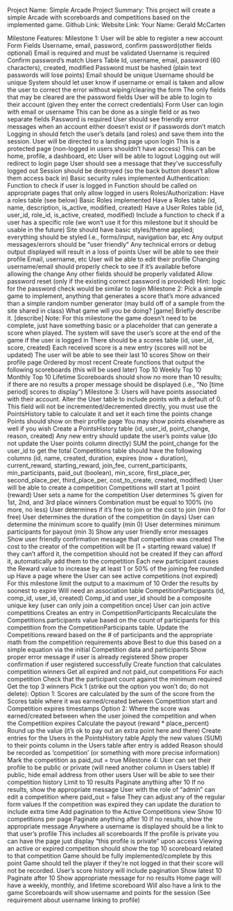 Project Name: Simple Arcade
Project Summary: This project will create a simple Arcade with scoreboards and competitions based on the implemented game.
Github Link:
Website Link:
Your Name: Gerald McCarten

Milestone Features:
	Milestone 1:
User will be able to register a new account
Form Fields
Username, email, password, confirm password(other fields optional)
Email is required and must be validated
Username is required
Confirm password’s match
Users Table
Id, username, email, password (60 characters), created, modified
Password must be hashed (plain text passwords will lose points)
Email should be unique
Username should be unique
System should let user know if username or email is taken and allow the user to correct the error without wiping/clearing the form
The only fields that may be cleared are the password fields
User will be able to login to their account (given they enter the correct credentials)
Form
User can login with email or username
This can be done as a single field or as two separate fields
Password is required
User should see friendly error messages when an account either doesn’t exist or if passwords don’t match
Logging in should fetch the user’s details (and roles) and save them into the session.
User will be directed to a landing page upon login
This is a protected page (non-logged in users shouldn’t have access)
This can be home, profile, a dashboard, etc
User will be able to logout
Logging out will redirect to login page
User should see a message that they’ve successfully logged out
Session should be destroyed (so the back button doesn’t allow them access back in)
Basic security rules implemented
Authentication:
Function to check if user is logged in
Function should be called on appropriate pages that only allow logged in users
Roles/Authorization:
Have a roles table (see below)
Basic Roles implemented
Have a Roles table	(id, name, description, is_active, modified, created)
Have a User Roles table (id, user_id, role_id, is_active, created, modified)
Include a function to check if a user has a specific role (we won’t use it for this milestone but it should be usable in the future)
Site should have basic styles/theme applied; everything should be styled
I.e., forms/input, navigation bar, etc
Any output messages/errors should be “user friendly”
Any technical errors or debug output displayed will result in a loss of points
User will be able to see their profile
Email, username, etc
User will be able to edit their profile
Changing username/email should properly check to see if it’s available before allowing the change
Any other fields should be properly validated
Allow password reset (only if the existing correct password is provided)
Hint: logic for the password check would be similar to login
	Milestone 2:
Pick a simple game to implement, anything that generates a score that’s more advanced than a simple random number generator (may build off of a sample from the site shared in class)
What game will you be doing?
[game]
Briefly describe it.
[describe]
Note: For this milestone the game doesn’t need to be complete, just have something basic or a placeholder that can generate a score when played.
The system will save the user’s score at the end of the game if the user is logged in
There should be a scores table (id, user_id, score, created)
Each received score is a new entry (scores will not be updated)
The user will be able to see their last 10 scores
Show on their profile page
Ordered by most recent
Create functions that output the following scoreboards (this will be used later)
Top 10 Weekly
Top 10 Monthly
Top 10 Lifetime
Scoreboards should show no more than 10 results; if there are no results a proper message should be displayed (i.e., “No [time period] scores to display”)
	Milestone 3:
Users will have points associated with their account.
Alter the User table to include points with a default of 0.
This field will not be incremented/decremented directly, you must use the PointsHistory table to calculate it and set it each time the points change
Points should show on their profile page
You may show points elsewhere as well if you wish
Create a PointsHistory table (id, user_id, point_change, reason, created)
Any new entry should update the user’s points value (do not update the User points column directly)
SUM the point_change for the user_id to get the total
Competitions table should have the following columns (id, name, created, duration, expires (now + duration), current_reward, starting_reward, join_fee, current_participants, min_participants, paid_out (boolean), min_score, first_place_per, second_place_per, third_place_per, cost_to_create, created, modified)
User will be able to create a competition
Competitions will start at 1 point (reward)
User sets a name for the competition
User determines % given for 1st, 2nd, and 3rd place winners
Combination must be equal to 100% (no more, no less)
User determines if it’s free to join or the cost to join (min 0 for free)
User determines the duration of the competition (in days)
User can determine the minimum score to qualify (min 0)
User determines minimum participants for payout (min 3)
Show any user friendly error messages
Show user friendly confirmation message that competition was created
The cost to the creator of the competition will be (1 + starting reward value)
If they can’t afford it, the competition should not be created
If they can afford it, automatically add them to the competition
Each new participant causes the Reward value to increase by at least 1 or 50% of the joining fee rounded up
Have a page where the User can see active competitions (not expired)
For this milestone limit the output to a maximum of 10
Order the results by soonest to expire
Will need an association table CompetitionParticipants (id, comp_id, user_id, created)
Comp_id and user_id should be a composite unique key (user can only join a competition once)
User can join active competitions 
Creates an entry in CompetitionParticipants
Recalculate the Competitions.participants value based on the count of participants for this competition from the CompetitionParticipants table.
Update the Competitions.reward based on the # of participants and the appropriate math from the competition requirements above
Best to due this based on a simple equation via the initial Competition data and participants
Show proper error message if user is already registered
Show proper confirmation if user registered successfully
Create function that calculates competition winners
Get all expired and not paid_out competitions
For each competition
Check that the participant count against the minimum required
Get the top 3 winners
Pick 1 (strike out the option you won’t do; do not delete):
Option 1: Scores are calculated by the sum of the score from the Scores table where it was earned/created between Competition start and Competition expires timestamps
Option 2: Where the score was earned/created between when the user joined the competition and when the Competition expires
Calculate the payout (reward * place_percent)
Round up the value (it’s ok to pay out an extra point here and there)
Create entries for the Users in the PointsHistory table
Apply the new values (SUM) to their points column in the Users table after entry is added
Reason should be recorded as ‘competition’ (or something with more precise information)
Mark the competition as paid_out = true
	Milestone 4:
User can set their profile to be public or private (will need another column in Users table)
If public, hide email address from other users
User will be able to see their competition history
Limit to 10 results
Paginate anything after 10
If no results, show the appropriate message
User with the role of “admin” can edit a competition where paid_out = false
They can adjust any of the regular form values
If the competition was expired they can update the duration to include extra time
Add pagination to the Active Competitions view
Show 10 competitions per page
Paginate anything after 10
If no results, show the appropriate message
Anywhere a username is displayed should be a link to that user’s profile
This includes all scoreboards
If the profile is private you can have the page just display “this profile is private” upon access
Viewing an active or expired competition should show the top 10 scoreboard related to that competition
Game should be fully implemented/complete by this point
Game should tell the player if they’re not logged in that their score will not be recorded.
User’s score history will include pagination
Show latest 10
Paginate after 10
Show appropriate message for no results
Home page will have a weekly, monthly, and lifetime scoreboard
Will also have a link to the game
Scoreboards will show username and points for the session
(See requirement about username linking to profile)
